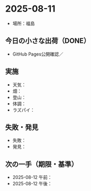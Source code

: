 # 2025-08-11
- 場所：福島

## 今日の小さな出荷（DONE）
- GitHub Pages公開確認／

## 実施
- 天気：
- 畑：
- 登山：
- 体調：
- ラズパイ：
  
## 失敗・発見
- 失敗：
- 発見：

## 次の一手（期限・基準）
- 2025-08-12 午前：
- 2025-08-12 午後：
